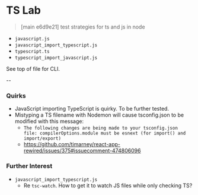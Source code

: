 TS Lab
=========

> [main e6d9e21] test strategies for ts and js in node

- `javascript.js`
- `javascript_import_typescript.js`
- `typescript.ts`
- `typescript_import_javascript.js`

See top of file for CLI.

--

### Quirks

- JavaScript importing TypeScript is quirky. To be further tested.
- Mistyping a TS filename with Nodemon will cause tsconfig.json to be modified with this message:
  - `The following changes are being made to your tsconfig.json file: compilerOptions.module must be esnext (for import() and import/export)`
  - https://github.com/timarney/react-app-rewired/issues/375#issuecomment-474806096

### Further Interest

- `javascript_import_typescript.js`
  - Re `tsc-watch`. How to get it to watch JS files while only checking TS?
